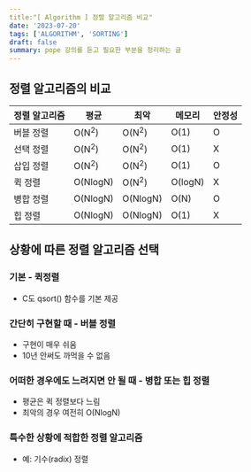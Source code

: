 ```yaml
---
title:"[ Algorithm ] 정렬 알고리즘 비교"
date: '2023-07-20'
tags: ['ALGORITHM', 'SORTING']
draft: false
summary: pope 강의를 듣고 필요한 부분을 정리하는 글
---
```


## 정렬 알고리즘의 비교

| 정렬 알고리즘 | 평균             | 최악             | 메모리  | 안정성 |
| ------------- | ---------------- | ---------------- | ------- | ------ |
| 버블 정렬     | O(N<sup>2</sup>) | O(N<sup>2</sup>) | O(1)    | O      |
| 선택 정렬     | O(N<sup>2</sup>) | O(N<sup>2</sup>) | O(1)    | X      |
| 삽입 정렬     | O(N<sup>2</sup>) | O(N<sup>2</sup>) | O(1)    | O      |
| 퀵 정렬       | O(NlogN)         | O(N<sup>2</sup>) | O(logN) | X      |
| 병합 정렬     | O(NlogN)         | O(NlogN)         | O(N)    | O      |
| 힙 정렬       | O(NlogN)         | O(NlogN)         | O(1)    | X      |

## 상황에 따른 정렬 알고리즘 선택

### 기본 - 퀵정렬

- C도 qsort() 함수를 기본 제공

### 간단히 구현할 때 - 버블 정렬

- 구현이 매우 쉬움
- 10년 안써도 까먹을 수 없음

### 어떠한 경우에도 느려지면 안 될 때 - 병합 또는 힙 정렬

- 평균은 퀵 정렬보다 느림
- 최악의 경우 여전히 O(NlogN)

### 특수한 상황에 적합한 정렬 알고리즘

- 예: 기수(radix) 정렬
